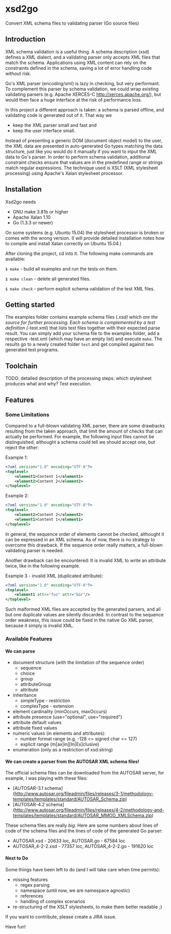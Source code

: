 # xsd2go
Convert XML schema files to validating parser (Go source files)

## Introduction
XML schema validation is a useful thing. A schema description (xsd)
defines a XML dialect, and a validating parser only accepts XML files
that match the schema. Applications using XML content can rely on the
constraints defined in the schema, saving a lot of error handling code
without risk.

Go's XML parser (encoding/xml) is lazy in checking, but very performant.
To complement this parser by schema validation, we could wrap existing
validating parsers (e.g. Apache XERCES-C http://xerces.apache.org/),
but would then face a huge interface at the risk of performance loss.

In this project a different approach is taken: a schema is parsed
offline, and validating code is generated out of it. That way we
- keep the XML parser small and fast and
- keep the user interface small.

Instead of presenting a generic DOM (document object model) to the user,
the XML data are presented in auto-generated Go types matching the data
structure, just like you would do it manually if you want to input the
XML data to Go's parser. In order to perform schema validation,
additional constraint checks ensure that values are in the predefined
range or strings match regular expressions. The technique used is XSLT
(XML stylesheet processing) using Apache's Xalan stylesheet processor.

## Installation
Xsd2go needs
- GNU make 3.81b or higher
- Apache Xalan 1.10
- Go (1.3.3 or newer)

On some systems (e.g. Ubuntu 15.04) the stylesheet processor is broken
or comes with the wrong version. (I will provide detailed installation
notes how to compile and install Xalan correctly on Ubuntu 15.04.)

After cloning the project, cd into it. The following make commands are
available:

`$ make` - build all examples and run the tests on them.

`$ make clean` - delete all generated files.

`$ make check` - perform explicit schema validation of the test XML
files.

## Getting started
The examples folder contains example schema files (*.xsd) which are the
source for further processing. Each schema is complemented by a test
definition (*-test.xml) that lists test files together with their
expected parse result. You can simply add your schema file to the
examples folder, add a respective -test.xml (which may have an empty
list) and execute `make`. The results go to a newly created folder
`test` and get compiled against two generated test programs.

## Toolchain
TODO: detailed description of the processing steps: which stylesheet
produces what and why? Test execution.

## Features
### Some Limitations
Compared to a full-blown validating XML parser, there are some drawbacks
resulting from the taken approach, that limit
the amount of checks that can actually be performed. For example, the
following input files cannot be distinguished, althought a schema could
tell we should accept one, but reject the other:

Example 1:
```xml
<?xml version="1.0" encoding="UTF-8"?>
<toplevel>
    <element1>Content 1</element1>
    <element2>Content 2</element2>
</toplevel>
```

Example 2:
```xml
<?xml version="1.0" encoding="UTF-8"?>
<toplevel>
    <element2>Content 2</element2>
    <element1>Content 1</element1>
</toplevel>
```

In general, the sequence order of elements cannot be checked, althought
it can be expressed in an XML schema. As of now, there is no strategy to
overcome this drawback. If the sequence order really matters, a
full-blown validating parser is needed.

Another drawback can be encountered: It is invalid XML to write an
attribute twice, like in the following example.

Example 3 - invalid XML (duplicated attribute):
```xml
<?xml version="1.0" encoding="UTF-8"?>
<toplevel>
    <element1 attr="foo" attr="bar"/>
</toplevel>
```

Such malformed XML files are accepted by the generated parsers, and all
but one duplicate values are silently discarded. In contrast to the
sequence order weakness, this issue could be fixed in the native Go XML
parser, because it simply is invalid XML.

### Available Features
#### We can parse
- document structure (with the limitation of the sequence order)
  - sequence
  - choice
  - group
  - attributeGroup
  - attribute
- inheritance
  - simpleType - restriction
  - complexType - extension
- element cardinality (minOccurs, maxOccurs)
- attribute presence (use="optional", use="required")
- attribute default values
- attribute fixed values
- numeric values (in elements and attributes):
  - number format range (e.g. -128 <= signed char <= 127)
  - explicit range (m[ax|in][In|Ex]clusive)
- enumeration (only as a restriction of xsd:string)

#### We can create a parser from the AUTOSAR XML schema files!
The official schema files can be downloaded from the AUTOSAR server,
for example, I was playing with these files:
- [AUTOSAR-3.1 schema] (http://www.autosar.org/fileadmin/files/releases/3-1/methodology-templates/templates/standard/AUTOSAR_Schema.zip)
- [AUTOSAR-4.2 schema] (http://www.autosar.org/fileadmin/files/releases/4-2/methodology-and-templates/templates/standard/AUTOSAR_MMOD_XMLSchema.zip)

These schema files are really *big*. Here are some numbers about lines
of code of the schema files and the lines of code of the generated Go
parser:
- AUTOSAR.xsd - 20633 loc, AUTOSAR.go - 67584 loc
- AUTOSAR_4-2-2.xsd - 77357 loc, AUTOSAR_4-2-2.go - 191620 loc

#### Next to Do
Some things have been left to do (and I will take care when time permits):
- missing features
  - regex parsing
  - namespace (until now, we are namespace agnostic)
  - references
  - handling of complex scenarios
- re-structuring of the XSLT stylesheets, to make them better readable ;)

If you want to contribute, please create a JIRA issue.

Have fun!

